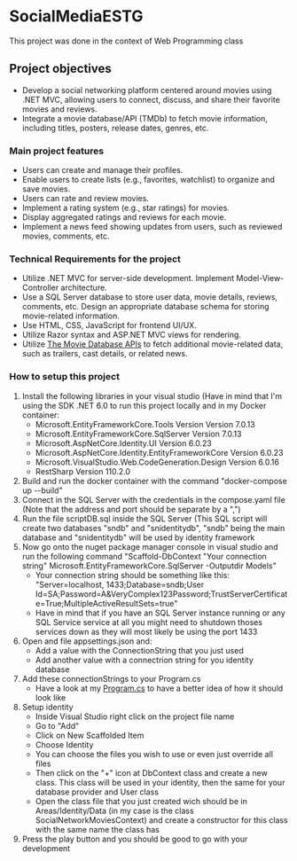 # SocialMediaESTG
This project was done in the context of Web Programming class

## Project objectives
- Develop a social networking platform centered around movies using .NET MVC, allowing users to connect, discuss, and share their favorite movies and reviews.
- Integrate a movie database/API (TMDb) to fetch movie information, including titles, posters, release dates, genres, etc.

### Main project features
- Users can create and manage their profiles.
- Enable users to create lists (e.g., favorites, watchlist) to organize and save movies.
- Users can rate and review movies.
- Implement a rating system (e.g., star ratings) for movies.
- Display aggregated ratings and reviews for each movie.
- Implement a news feed showing updates from users, such as reviewed movies, comments, etc.

### Technical Requirements for the project
- Utilize .NET MVC for server-side development. Implement Model-View-Controller architecture.
- Use a SQL Server database to store user data, movie details, reviews, comments, etc. Design an appropriate database schema for storing movie-related information.
- Use HTML, CSS, JavaScript for frontend UI/UX.
- Utilize Razor syntax and ASP.NET MVC views for rendering.
- Utilize [The Movie Database APIs](https://www.themoviedb.org) to fetch additional movie-related data, such as trailers, cast details, or related news.

### How to setup this project
1. Install the following libraries in your visual studio (Have in mind that I'm using the SDK .NET 6.0 to run this project locally and in my Docker container:
    - Microsoft.EntityFrameworkCore.Tools Version Version 7.0.13
    - Microsoft.EntityFrameworkCore.SqlServer Version 7.0.13
    - Microsoft.AspNetCore.Identity.UI Version 6.0.23
    - Microsoft.AspNetCore.Identity.EntityFrameworkCore Version 6.0.23
    - Microsoft.VisualStudio.Web.CodeGeneration.Design Version 6.0.16
    - RestSharp Version 110.2.0
2. Build and run the docker container with the command "docker-compose up --build"
3. Connect in the SQL Server with the credentials in the compose.yaml file (Note that the address and port should be separate by a ",")
4. Run the file scriptDB.sql inside the SQL Server (This SQL script will create two databases "sndb" and "snidentitydb", "sndb" being the main database and "snidentitydb" will be used by identity framework
5. Now go onto the nuget package manager console in visual studio and run the following command "Scaffold-DbContext "Your connection string" Microsoft.EntityFrameworkCore.SqlServer -Outputdir Models"
    - Your connection string should be something like this: "Server=localhost, 1433;Database=sndb;User Id=SA;Password=A&VeryComplex123Password;TrustServerCertificate=True;MultipleActiveResultSets=true"
    - Have in mind that if you have an SQL Server instance running or any SQL Service service at all you might need to shutdown thoses services down as they will most likely be using the port 1433
6. Open and file appsettings.json and:
    - Add a value with the ConnectionString that you just used
    - Add another value with a connectrion string for you identity database
7. Add these connectionStrings to your Program.cs
    - Have a look at my [Program.cs](https://github.com/pedroreal12/SocialNetworkESTG/blob/main/SocialNetworkMovies/Program.cs) to have a better idea of how it should look like
8. Setup identity
    - Inside Visual Studio right click on the project file name 
    - Go to "Add"
    - Click on New Scaffolded Item
    - Choose Identity
    - You can choose the files you wish to use or even just override all files
    - Then click on the "+" icon at DbContext class and create a new class. This class will be used in your identity, then the same for your database provider and User class
    - Open the class file that you just created wich should be in Areas/Identity/Data (in my case is the class SocialNetworkMoviesContext) and create a constructor for this class with the same name the class has
9. Press the play button and you should be good to go with your development
